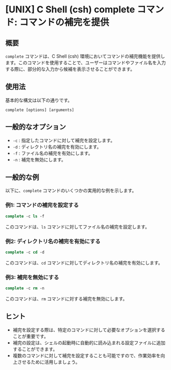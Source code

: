 # [UNIX] C Shell (csh) complete コマンド: コマンドの補完を提供

## 概要
`complete` コマンドは、C Shell (csh) 環境においてコマンドの補完機能を提供します。このコマンドを使用することで、ユーザーはコマンドやファイル名を入力する際に、部分的な入力から候補を表示させることができます。

## 使用法
基本的な構文は以下の通りです。

```
complete [options] [arguments]
```

## 一般的なオプション
- `-c` : 指定したコマンドに対して補完を設定します。
- `-d` : ディレクトリ名の補完を有効にします。
- `-f` : ファイル名の補完を有効にします。
- `-n` : 補完を無効にします。

## 一般的な例
以下に、`complete` コマンドのいくつかの実用的な例を示します。

### 例1: コマンドの補完を設定する
```csh
complete -c ls -f
```
このコマンドは、`ls` コマンドに対してファイル名の補完を設定します。

### 例2: ディレクトリ名の補完を有効にする
```csh
complete -c cd -d
```
このコマンドは、`cd` コマンドに対してディレクトリ名の補完を有効にします。

### 例3: 補完を無効にする
```csh
complete -c rm -n
```
このコマンドは、`rm` コマンドに対する補完を無効にします。

## ヒント
- 補完を設定する際は、特定のコマンドに対して必要なオプションを選択することが重要です。
- 補完の設定は、シェルの起動時に自動的に読み込まれる設定ファイルに追加することができます。
- 複数のコマンドに対して補完を設定することも可能ですので、作業効率を向上させるために活用しましょう。